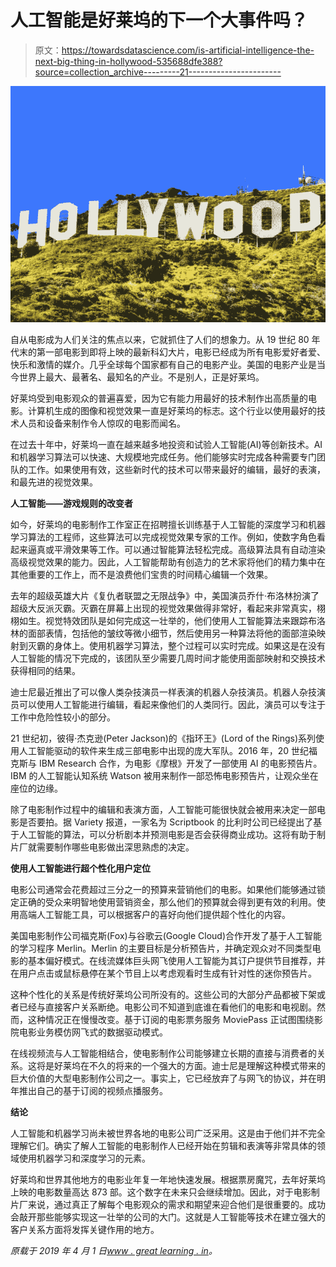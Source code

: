 # 人工智能是好莱坞的下一个大事件吗？

> 原文：<https://towardsdatascience.com/is-artificial-intelligence-the-next-big-thing-in-hollywood-535688dfe388?source=collection_archive---------21----------------------->

![](img/5e4348040596a28cfbdb3ea38e51ecdd.png)

自从电影成为人们关注的焦点以来，它就抓住了人们的想象力。从 19 世纪 80 年代末的第一部电影到即将上映的最新科幻大片，电影已经成为所有电影爱好者爱、快乐和激情的媒介。几乎全球每个国家都有自己的电影产业。美国的电影产业是当今世界上最大、最著名、最知名的产业。不是别人，正是好莱坞。

好莱坞受到电影观众的普遍喜爱，因为它有能力用最好的技术制作出高质量的电影。计算机生成的图像和视觉效果一直是好莱坞的标志。这个行业以使用最好的技术人员和设备来制作令人惊叹的电影而闻名。

在过去十年中，好莱坞一直在越来越多地投资和试验人工智能(AI)等创新技术。AI 和机器学习算法可以快速、大规模地完成任务。他们能够实时完成各种需要专门团队的工作。如果使用有效，这些新时代的技术可以带来最好的编辑，最好的表演，和最先进的视觉效果。

**人工智能——游戏规则的改变者**

如今，好莱坞的电影制作工作室正在招聘擅长训练基于人工智能的深度学习和机器学习算法的工程师，这些算法可以完成视觉效果专家的工作。例如，使数字角色看起来逼真或平滑效果等工作。可以通过智能算法轻松完成。高级算法具有自动渲染高级视觉效果的能力。因此，人工智能帮助有创造力的艺术家将他们的精力集中在其他重要的工作上，而不是浪费他们宝贵的时间精心编辑一个效果。

去年的超级英雄大片《复仇者联盟之无限战争》中，美国演员乔什·布洛林扮演了超级大反派灭霸。灭霸在屏幕上出现的视觉效果做得非常好，看起来非常真实，栩栩如生。视觉特效团队是如何完成这一壮举的，他们使用人工智能算法来跟踪布洛林的面部表情，包括他的皱纹等微小细节，然后使用另一种算法将他的面部渲染映射到灭霸的身体上。使用机器学习算法，整个过程可以实时完成。如果这是在没有人工智能的情况下完成的，该团队至少需要几周时间才能使用面部映射和交换技术获得相同的结果。

迪士尼最近推出了可以像人类杂技演员一样表演的机器人杂技演员。机器人杂技演员可以使用人工智能进行编辑，看起来像他们的人类同行。因此，演员可以专注于工作中危险性较小的部分。

21 世纪初，彼得·杰克逊(Peter Jackson)的《指环王》(Lord of the Rings)系列使用人工智能驱动的软件来生成三部电影中出现的庞大军队。2016 年，20 世纪福克斯与 IBM Research 合作，为电影《摩根》开发了一部使用 AI 的电影预告片。IBM 的人工智能认知系统 Watson 被用来制作一部恐怖电影预告片，让观众坐在座位的边缘。

除了电影制作过程中的编辑和表演方面，人工智能可能很快就会被用来决定一部电影是否要拍。据 Variety 报道，一家名为 Scriptbook 的比利时公司已经提出了基于人工智能的算法，可以分析剧本并预测电影是否会获得商业成功。这将有助于制片厂就需要制作哪些电影做出深思熟虑的决定。

**使用人工智能进行超个性化用户定位**

电影公司通常会花费超过三分之一的预算来营销他们的电影。如果他们能够通过锁定正确的受众来明智地使用营销资金，那么他们的预算就会得到更有效的利用。使用高端人工智能工具，可以根据客户的喜好向他们提供超个性化的内容。

美国电影制作公司福克斯(Fox)与谷歌云(Google Cloud)合作开发了基于人工智能的学习程序 Merlin。Merlin 的主要目标是分析预告片，并确定观众对不同类型电影的基本偏好模式。在线流媒体巨头网飞使用人工智能为其订户提供节目推荐，并在用户点击或鼠标悬停在某个节目上以考虑观看时生成有针对性的迷你预告片。

这种个性化的关系是传统好莱坞公司所没有的。这些公司的大部分产品都被下架或者已经与直接客户关系断绝。电影公司不知道到底谁在看他们的电影和电视剧。然而，这种情况正在慢慢改变。基于订阅的电影票务服务 MoviePass 正试图围绕影院电影业务模仿网飞式的数据驱动模式。

在线视频流与人工智能相结合，使电影制作公司能够建立长期的直接与消费者的关系。这将是好莱坞在不久的将来的一个强大的方面。迪士尼是理解这种模式带来的巨大价值的大型电影制作公司之一。事实上，它已经放弃了与网飞的协议，并在明年推出自己的基于订阅的视频点播服务。

**结论**

人工智能和机器学习尚未被世界各地的电影公司广泛采用。这是由于他们并不完全理解它们。确实了解人工智能的电影制作人已经开始在剪辑和表演等非常具体的领域使用机器学习和深度学习的元素。

好莱坞和世界其他地方的电影业年复一年地快速发展。根据票房魔咒，去年好莱坞上映的电影数量高达 873 部。这个数字在未来只会继续增加。因此，对于电影制片厂来说，通过真正了解每个电影观众的需求和期望来迎合他们是很重要的。成功会敲开那些能够实现这一壮举的公司的大门。这就是人工智能等技术在建立强大的客户关系方面将发挥关键作用的地方。

*原载于 2019 年 4 月 1 日*[*www . great learning . in*](https://www.greatlearning.in/blog/is-artificial-intelligence-the-next-big-thing-in-hollywood/)*。*